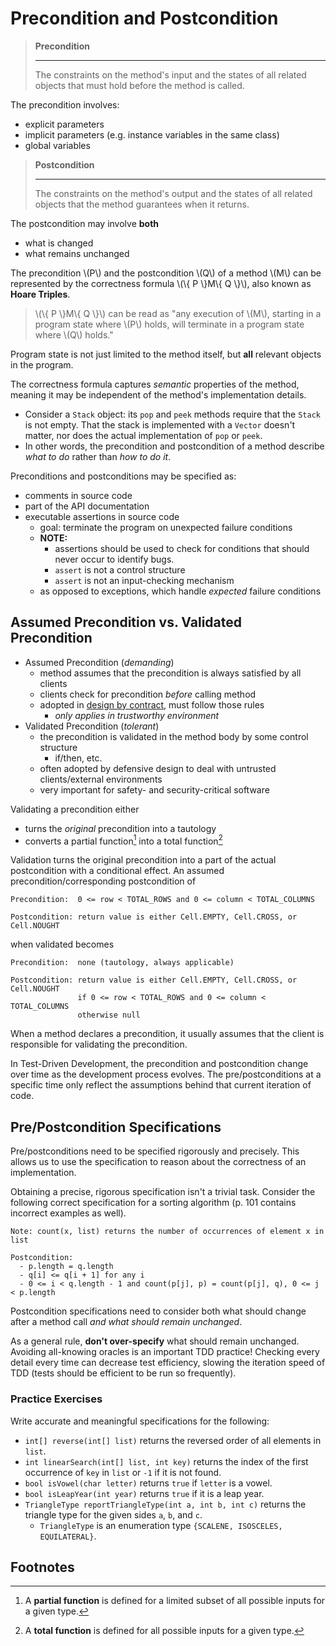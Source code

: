 # Precondition and Postcondition

> **Precondition**
> 
> ---
> 
> The constraints on the method's input and the states of all related objects that must hold before the method is called.

The precondition involves:
  - explicit parameters
  - implicit parameters (e.g. instance variables in the same class)
  - global variables

> **Postcondition**
> 
> ---
> 
> The constraints on the method's output and the states of all related objects that the method guarantees when it returns.

The postcondition may involve **both**
  - what is changed
  - what remains unchanged

The precondition \\(P\\) and the postcondition \\(Q\\) of a method \\(M\\) can be represented by the correctness formula \\(\\{ P \\}M\\{ Q \\}\\), also known as **Hoare Triples**.

> \\(\\{ P \\}M\\{ Q \\}\\) can be read as "any execution of \\(M\\), starting in a program state where \\(P\\) holds, will terminate in a program state where \\(Q\\) holds."

Program state is not just limited to the method itself, but **all** relevant objects in the program.

The correctness formula captures *semantic* properties of the method, meaning it may be independent of the method's implementation details.
  - Consider a `Stack` object: its `pop` and `peek` methods require that the `Stack` is not empty. That the stack is implemented with a `Vector` doesn't matter, nor does the actual implementation of `pop` or `peek`.
  - In other words, the precondition and postcondition of a method describe *what to do* rather than *how to do it*.

Preconditions and postconditions may be specified as:
  - comments in source code
  - part of the API documentation
  - executable assertions in source code
    - goal: terminate the program on unexpected failure conditions
    - **NOTE:**
      - assertions should be used to check for conditions that should never occur to identify bugs.
      - `assert` is not a control structure
      - `assert` is not an input-checking mechanism
    - as opposed to exceptions, which handle *expected* failure conditions

## Assumed Precondition vs. Validated Precondition

- Assumed Precondition (*demanding*)
  - method assumes that the precondition is always satisfied by all clients
  - clients check for precondition *before* calling method
  - adopted in [design by contract](4.3.md), must follow those rules
    - *only applies in trustworthy environment*
- Validated Precondition (*tolerant*)
  - the precondition is validated in the method body by some control structure
    - if/then, etc.
  - often adopted by defensive design to deal with untrusted clients/external environments
  - very important for safety- and security-critical software

Validating a precondition either
  - turns the *original* precondition into a tautology
  - converts a partial function[^partial-function] into a total function[^total-function]
  
Validation turns the original precondition into a part of the actual postcondition with a conditional effect. An assumed precondition/corresponding postcondition of
```
Precondition:  0 <= row < TOTAL_ROWS and 0 <= column < TOTAL_COLUMNS

Postcondition: return value is either Cell.EMPTY, Cell.CROSS, or Cell.NOUGHT
```
when validated becomes
```
Precondition:  none (tautology, always applicable)

Postcondition: return value is either Cell.EMPTY, Cell.CROSS, or Cell.NOUGHT
               if 0 <= row < TOTAL_ROWS and 0 <= column < TOTAL_COLUMNS
               otherwise null
```

When a method declares a precondition, it usually assumes that the client is responsible for validating the precondition.

In Test-Driven Development, the precondition and postcondition change over time as the development process evolves. The pre/postconditions at a specific time only reflect the assumptions behind that current iteration of code.

## Pre/Postcondition Specifications

Pre/postconditions need to be specified rigorously and precisely. This allows us to use the specification to reason about the correctness of an implementation.

Obtaining a precise, rigorous specification isn't a trivial task. Consider the following correct specification for a sorting algorithm (p. 101 contains incorrect examples as well).

```
Note: count(x, list) returns the number of occurrences of element x in list

Postcondition:
  - p.length = q.length
  - q[i] <= q[i + 1] for any i
  - 0 <= i < q.length - 1 and count(p[j], p) = count(p[j], q), 0 <= j < p.length
```

Postcondition specifications need to consider both what should change after a method call *and what should remain unchanged*.

As a general rule, **don't over-specify** what should remain unchanged. Avoiding all-knowing oracles is an important TDD practice! Checking every detail every time can decrease test efficiency, slowing the iteration speed of TDD (tests should be efficient to be run so frequently).

### Practice Exercises
Write accurate and meaningful specifications for the following:

- `int[] reverse(int[] list)` returns the reversed order of all elements in `list`.
- `int linearSearch(int[] list, int key)` returns the index of the first occurrence of `key` in `list` or `-1` if it is not found.
- `bool isVowel(char letter)` returns `true` if `letter` is a vowel.
- `bool isLeapYear(int year)` returns `true` if it is a leap year.
- `TriangleType reportTriangleType(int a, int b, int c)` returns the triangle type for the given sides `a`, `b`, and `c`.
  - `TriangleType` is an enumeration type `{SCALENE, ISOSCELES, EQUILATERAL}`.

## Footnotes

[^partial-function]: A **partial function** is defined for a limited subset of all possible inputs for a given type.

[^total-function]: A **total function** is defined for all possible inputs for a given type.